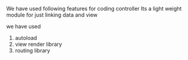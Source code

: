 We have used following features for coding controller
Its a light weight module for just linking data and view 

we have used 
1. autoload 
2. view render library 
3. routing library 

